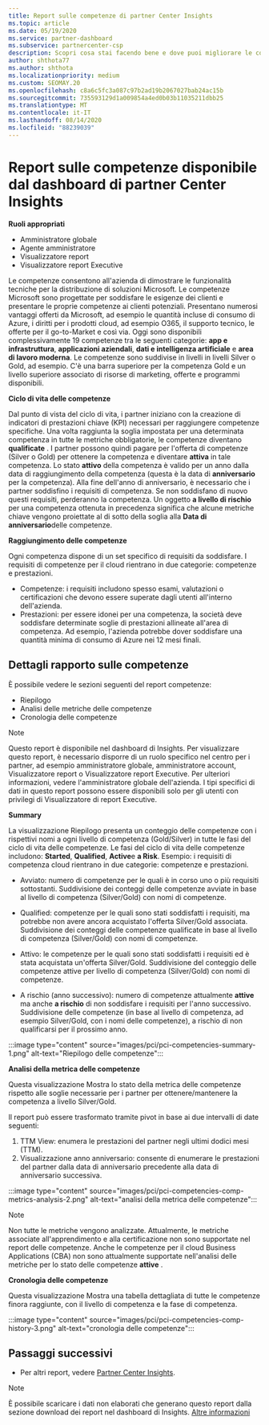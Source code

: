 ```yaml
---
title: Report sulle competenze di partner Center Insights
ms.topic: article
ms.date: 05/19/2020
ms.service: partner-dashboard
ms.subservice: partnercenter-csp
description: Scopri cosa stai facendo bene e dove puoi migliorare le competenze Microsoft, i livelli di competenza e le offerte per offrire soluzioni Microsoft.
author: shthota77
ms.author: shthota
ms.localizationpriority: medium
ms.custom: SEOMAY.20
ms.openlocfilehash: c8a6c5fc3a087c97b2ad19b2067027bab24ac15b
ms.sourcegitcommit: 735593129d1a009854a4ed0b03b11035211dbb25
ms.translationtype: MT
ms.contentlocale: it-IT
ms.lasthandoff: 08/14/2020
ms.locfileid: "88239039"
---
```

# <a name="competencies-report-available-from-the-partner-center-insights-dashboard"></a>Report sulle competenze disponibile dal dashboard di partner Center Insights

**Ruoli appropriati**
- Amministratore globale
- Agente amministratore
- Visualizzatore report
- Visualizzatore report Executive

Le competenze consentono all'azienda di dimostrare le funzionalità tecniche per la distribuzione di soluzioni Microsoft. Le competenze Microsoft sono progettate per soddisfare le esigenze dei clienti e presentare le proprie competenze ai clienti potenziali. Presentano numerosi vantaggi offerti da Microsoft, ad esempio le quantità incluse di consumo di Azure, i diritti per i prodotti cloud, ad esempio O365, il supporto tecnico, le offerte per il go-to-Market e così via. Oggi sono disponibili complessivamente 19 competenze tra le seguenti categorie: **app e infrastruttura**, **applicazioni aziendali**, **dati e intelligenza artificiale** e **area di lavoro moderna**. Le competenze sono suddivise in livelli in livelli Silver o Gold, ad esempio. C'è una barra superiore per la competenza Gold e un livello superiore associato di risorse di marketing, offerte e programmi disponibili.  

**Ciclo di vita delle competenze**

Dal punto di vista del ciclo di vita, i partner iniziano con la creazione di indicatori di prestazioni chiave (KPI) necessari per raggiungere competenze specifiche. Una volta raggiunta la soglia impostata per una determinata competenza in tutte le metriche obbligatorie, le competenze diventano **qualificate** . I partner possono quindi pagare per l'offerta di competenze (Silver o Gold) per ottenere la competenza e diventare **attiva** in tale competenza. Lo stato **attivo** della competenza è valido per un anno dalla data di raggiungimento della competenza (questa è la data di **anniversario** per la competenza). Alla fine dell'anno di anniversario, è necessario che i partner soddisfino i requisiti di competenza. Se non soddisfano di nuovo questi requisiti, perderanno la competenza. Un oggetto **a livello di rischio** per una competenza ottenuta in precedenza significa che alcune metriche chiave vengono proiettate al di sotto della soglia alla **Data di anniversario**delle competenze.

**Raggiungimento delle competenze**

Ogni competenza dispone di un set specifico di requisiti da soddisfare. I requisiti di competenze per il cloud rientrano in due categorie: competenze e prestazioni.

- Competenze: i requisiti includono spesso esami, valutazioni o certificazioni che devono essere superate dagli utenti all'interno dell'azienda.
- Prestazioni: per essere idonei per una competenza, la società deve soddisfare determinate soglie di prestazioni allineate all'area di competenza. Ad esempio, l'azienda potrebbe dover soddisfare una quantità minima di consumo di Azure nei 12 mesi finali.

## <a name="competencies-report-details"></a>Dettagli rapporto sulle competenze

È possibile vedere le sezioni seguenti del report competenze:

- Riepilogo
- Analisi delle metriche delle competenze
- Cronologia delle competenze

 > [!NOTE]
 > Questo report è disponibile nel dashboard di Insights. Per visualizzare questo report, è necessario disporre di un ruolo specifico nel centro per i partner, ad esempio amministratore globale, amministratore account, Visualizzatore report o Visualizzatore report Executive. Per ulteriori informazioni, vedere l'amministratore globale dell'azienda. I tipi specifici di dati in questo report possono essere disponibili solo per gli utenti con privilegi di Visualizzatore di report Executive.

**Summary**

La visualizzazione Riepilogo presenta un conteggio delle competenze con i rispettivi nomi a ogni livello di competenza (Gold/Silver) in tutte le fasi del ciclo di vita delle competenze. Le fasi del ciclo di vita delle competenze includono: **Started**, **Qualified**, **Active**e **a Risk**. Esempio: i requisiti di competenza cloud rientrano in due categorie: competenze e prestazioni.

- Avviato: numero di competenze per le quali è in corso uno o più requisiti sottostanti.
Suddivisione dei conteggi delle competenze avviate in base al livello di competenza (Silver/Gold) con nomi di competenze.

- Qualified: competenze per le quali sono stati soddisfatti i requisiti, ma potrebbe non avere ancora acquistato l'offerta Silver/Gold associata. Suddivisione dei conteggi delle competenze qualificate in base al livello di competenza (Silver/Gold) con nomi di competenze.

- Attivo: le competenze per le quali sono stati soddisfatti i requisiti ed è stata acquistata un'offerta Silver/Gold. Suddivisione del conteggio delle competenze attive per livello di competenza (Silver/Gold) con nomi di competenze.

- A rischio (anno successivo): numero di competenze attualmente **attive** ma anche **a rischio** di non soddisfare i requisiti per l'anno successivo.
Suddivisione delle competenze (in base al livello di competenza, ad esempio Silver/Gold, con i nomi delle competenze), a rischio di non qualificarsi per il prossimo anno.

:::image type="content" source="images/pci/pci-competencies-summary-1.png" alt-text="Riepilogo delle competenze":::

**Analisi della metrica delle competenze**

Questa visualizzazione Mostra lo stato della metrica delle competenze rispetto alle soglie necessarie per i partner per ottenere/mantenere la competenza a livello Silver/Gold. 

Il report può essere trasformato tramite pivot in base ai due intervalli di date seguenti:

1. TTM View: enumera le prestazioni del partner negli ultimi dodici mesi (TTM).
2. Visualizzazione anno anniversario: consente di enumerare le prestazioni del partner dalla data di anniversario precedente alla data di anniversario successiva.

:::image type="content" source="images/pci/pci-competencies-comp-metrics-analysis-2.png" alt-text="analisi della metrica delle competenze":::

> [!NOTE]
 > Non tutte le metriche vengono analizzate. Attualmente, le metriche associate all'apprendimento e alla certificazione non sono supportate nel report delle competenze. Anche le competenze per il cloud Business Applications (CBA) non sono attualmente supportate nell'analisi delle metriche per lo stato delle competenze **attive** .

**Cronologia delle competenze**

Questa visualizzazione Mostra una tabella dettagliata di tutte le competenze finora raggiunte, con il livello di competenza e la fase di competenza.

:::image type="content" source="images/pci/pci-competencies-comp-history-3.png" alt-text="cronologia delle competenze":::

## <a name="next-steps"></a>Passaggi successivi

- Per altri report, vedere [Partner Center Insights](partner-center-insights.md).

>[!NOTE] 
> È possibile scaricare i dati non elaborati che generano questo report dalla sezione download dei report nel dashboard di Insights. [Altre informazioni](pci-download-reports.md) 
